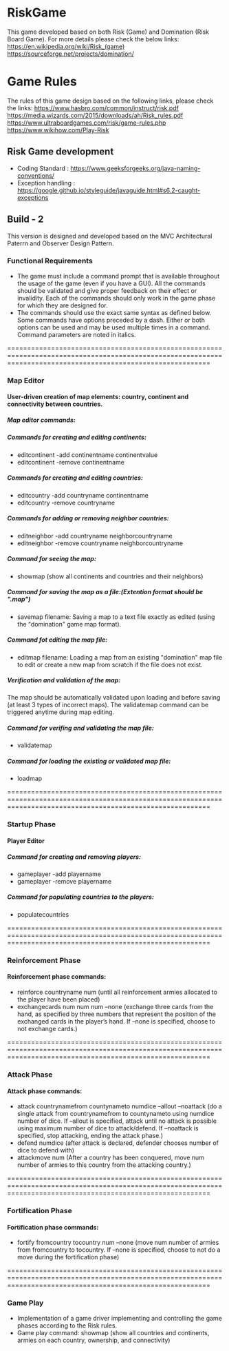 # RiskGame
This game developed based on both Risk (Game) and Domination (Risk Board Game). For more details please check the below links:
https://en.wikipedia.org/wiki/Risk_(game)
https://sourceforge.net/projects/domination/


# Game Rules
The rules of this game design based on the following links, please check the links:
https://www.hasbro.com/common/instruct/risk.pdf
https://media.wizards.com/2015/downloads/ah/Risk_rules.pdf
https://www.ultraboardgames.com/risk/game-rules.php
https://www.wikihow.com/Play-Risk


## Risk Game development
- Coding Standard : https://www.geeksforgeeks.org/java-naming-conventions/
- Exception handling : https://google.github.io/styleguide/javaguide.html#s6.2-caught-exceptions


## Build - 2
This version is designed and developed based on the MVC Architectural Paterrn and Observer Design Pattern.

### Functional Requirements
- The game must include a command prompt that is available throughout the usage of the game (even if you have a GUI). All the commands should be validated and give proper feedback on their effect or invalidity. Each of the commands should only work in the game phase for which they are designed for. 
- The commands should use the exact same syntax as defined below. Some commands have options preceded by a
dash. Either or both options can be used and may be used multiple times in a command. Command parameters
are noted in italics.

===============================================================================================================================================================

### Map Editor

#### User-driven creation of map elements: country, continent and connectivity between countries.

##### Map editor commands:

##### Commands for creating and editing continents:
- editcontinent -add continentname continentvalue 
- editcontinent -remove continentname

##### Commands for creating and editing countries:
- editcountry -add countryname continentname
- editcountry -remove countryname

##### Commands for adding or removing neighbor countries:
- editneighbor -add countryname neighborcountryname
- editneighbor -remove countryname neighborcountryname

##### Command for seeing the map:
- showmap (show all continents and countries and their neighbors)

##### Command for saving the map as a file:(Extention format should be ".map")
- savemap filename: Saving a map to a text file exactly as edited (using the "domination" game map format).

##### Command fot editing the map file:
- editmap filename: Loading a map from an existing "domination" map file to edit or create a new map from scratch if the file does not exist.

##### Verification and validation of the map:
The map should be automatically validated upon loading and before saving (at least 3 types of incorrect maps). 
The validatemap command can be triggered anytime during map editing.
##### Command for verifing and validating the map file:
- validatemap

##### Command for loading the existing or validated map file:
- loadmap

===============================================================================================================================================================

### Startup Phase

#### Player Editor

##### Command for creating and removing players: 
- gameplayer -add playername
- gameplayer -remove playername

##### Command for populating countries to the players: 
- populatecountries

===============================================================================================================================================================

### Reinforcement Phase

#### Reinforcement phase commands:
- reinforce countryname num (until all reinforcement armies allocated to the player have been placed)
- exchangecards num num num –none (exchange three cards from the hand, as specified by three numbers that represent the position of the exchanged cards in the player’s hand. If –none is specified, choose to not exchange cards.)

===============================================================================================================================================================

### Attack Phase

#### Attack phase commands:
- attack countrynamefrom countynameto numdice –allout –noattack (do a single attack from countrynamefrom to countynameto using numdice number of dice. If –allout is specified, attack until no attack is possible using maximum number of dice to attack/defend. If –noattack is specified, stop attacking, ending the attack phase.)
- defend numdice (after attack is declared, defender chooses number of dice to defend with)
- attackmove num (After a country has been conquered, move num number of armies to this country from the attacking country.)

===============================================================================================================================================================

### Fortification Phase

#### Fortification phase commands:
- fortify fromcountry tocountry num –none (move num number of armies from fromcountry to tocountry. If –none is specified, choose to not do a move during the fortification phase)

===============================================================================================================================================================

### Game Play
- Implementation of a game driver implementing and controlling the game phases according to the Risk rules.
- Game play command: showmap (show all countries and continents, armies on each country, ownership, and connectivity)

